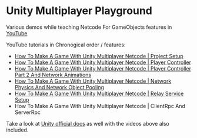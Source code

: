 # Unity Multiplayer Playground
Various demos while teaching Netcode For GameObjects features in [YouTube](https://www.youtube.com/dilmerv)

YouTube tutorials in Chronogical order / features:
* [How To Make A Game With Unity Multiplayer Netcode | Project Setup](https://www.youtube.com/watch?v=d1FpS5hYlVE)
* [How To Make A Game With Unity Multiplayer Netcode | Player Controller](https://www.youtube.com/watch?v=rFCFMkzFaog)
* [How To Make A Game With Unity Multiplayer Netcode | Player Controller Part 2 And Network Animations](https://youtu.be/GOtE96OKyVA)
* [How To Make A Game With Unity Multiplayer Netcode | Network Physics And Network Object Pooling](https://youtu.be/DfUUyEWUhwQ)
* [How To Make A Game With Unity Multiplayer Netcode | Relay Service Setup](https://youtu.be/82Lbho7S0OA)
* How To Make A Game With Unity Multiplayer Netcode | ClientRpc And ServerRpc

Take a look at [Unity official docs](https://docs-multiplayer.unity3d.com/docs/learn/dilmer/dilmer-video) as well with the videos above also included.
